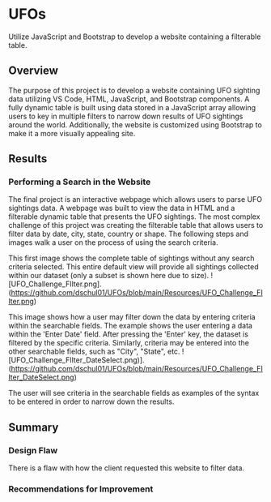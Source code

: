 # UFOs
Utilize JavaScript and Bootstrap to develop a website containing a filterable table. 

## Overview
The purpose of this project is to develop a website containing UFO sighting data utilizing VS Code, HTML, JavaScript, and Bootstrap components.  A fully dynamic table is built using data stored in a JavaScript array allowing users to 
key in multiple filters to narrow down results of UFO sightings around the world.  Additionally, the website is customized using Bootstrap to make it a more visually appealing site.

## Results
### Performing a Search in the Website
The final project is an interactive webpage which allows users to parse UFO sightings data.  A webpage was built to view the data in HTML and a filterable dynamic table that presents the UFO sightings.  The most complex challenge of this project was creating the filterable table that allows users to filter data by date, 
city, state, country or shape.  The following steps and images walk a user on the process of using the search criteria.

This first image shows the complete table of sightings without any search criteria selected.  This entire default view will provide all sightings collected within our dataset (only a subset is shown here due to size).
![UFO_Challenge_FIlter.png].(https://github.com/dschul01/UFOs/blob/main/Resources/UFO_Challenge_FIlter.png)

This image shows how a user may filter down the data by entering criteria within the searchable fields.  The example shows the user entering a data within the 'Enter Date' field.  After pressing the 'Enter' key, the dataset is filtered by the specific criteria.  Similarly, criteria may be entered into the other searchable fields, such as "City", "State", etc.
![UFO_Challenge_FIlter_DateSelect.png)].(https://github.com/dschul01/UFOs/blob/main/Resources/UFO_Challenge_FIlter_DateSelect.png)

The user will see criteria in the searchable fields as examples of the syntax to be entered in order to narrow down the results.

## Summary
### Design Flaw 

There is a flaw with how the client requested this website to filter data.  

### Recommendations for Improvement